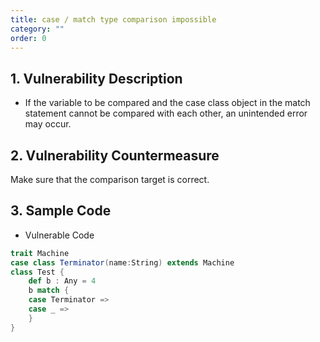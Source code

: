 ```yaml
---
title: case / match type comparison impossible
category: ""
order: 0
---
```


## 1. Vulnerability Description
* If the variable to be compared and the case class object in the match statement cannot be compared with each other, an unintended error may occur.

## 2. Vulnerability Countermeasure
Make sure that the comparison target is correct.

## 3. Sample Code
* Vulnerable Code

```SCALA
trait Machine
case class Terminator(name:String) extends Machine
class Test {
    def b : Any = 4
    b match {
    case Terminator =>
    case _ =>
    }
}
```
